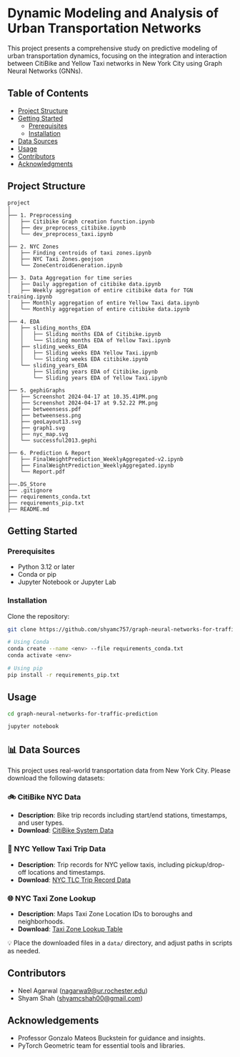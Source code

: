 
# Dynamic Modeling and Analysis of Urban Transportation Networks

This project presents a comprehensive study on predictive modeling of urban transportation dynamics, focusing on the integration and interaction between CitiBike and Yellow Taxi networks in New York City using Graph Neural Networks (GNNs).




## Table of Contents

- [Project Structure](#project-structure)
- [Getting Started](#getting-started)
    - [Prerequisites](#prerequisites)
    - [Installation](#installation)
- [Data Sources](#-data-sources)
- [Usage](#usage)
- [Contributors](#contributors)
- [Acknowledgments](#acknowledgments)
## Project Structure
```
project
│
├── 1. Preprocessing
│   ├── Citibike Graph creation function.ipynb
│   ├── dev_preprocess_citibike.ipynb
│   └── dev_preprocess_taxi.ipynb
│
├── 2. NYC Zones
│   ├── Finding centroids of taxi zones.ipynb
│   ├── NYC Taxi Zones.geojson
│   └── ZoneCentroidGeneration.ipynb
│
├── 3. Data Aggregation for time series
│   ├── Daily aggregation of citibike data.ipynb
│   ├── Weekly aggregation of entire citibike data for TGN training.ipynb
│   ├── Monthly aggregation of entire Yellow Taxi data.ipynb
│   └── Monthly aggregation of entire citibike data.ipynb
│
├── 4. EDA
│   ├── sliding_months_EDA
│   │   ├── Sliding months EDA of Citibike.ipynb
│   │   └── Sliding months EDA of Yellow Taxi.ipynb
│   ├── sliding_weeks_EDA
│   │   ├── Sliding weeks EDA Yellow Taxi.ipynb
│   │   └── Sliding weeks EDA citibike.ipynb
│   └── sliding_years_EDA
│       ├── Sliding years EDA of Citibike.ipynb
│       └── Sliding years EDA of Yellow Taxi.ipynb
│
├── 5. gephiGraphs
│   ├── Screenshot 2024-04-17 at 10.35.41PM.png
│   ├── Screenshot 2024-04-17 at 9.52.22 PM.png
│   ├── betweensess.pdf
│   ├── betweensess.png
│   ├── geoLayout13.svg
│   ├── graph1.svg
│   ├── nyc_map.svg
│   └── successful2013.gephi
│
├── 6. Prediction & Report
│   ├── FinalWeightPrediction_WeeklyAggregated-v2.ipynb
│   ├── FinalWeightPrediction_WeeklyAggregated.ipynb
│   └── Report.pdf
│
├──.DS_Store
├── .gitignore
├── requirements_conda.txt
├── requirements_pip.txt
├── README.md
```
## Getting Started

### Prerequisites

- Python 3.12 or later
- Conda or pip
- Jupyter Notebook or Jupyter Lab

### Installation

Clone the repository:
```bash 
git clone https://github.com/shyamc757/graph-neural-networks-for-traffic-prediction.git
```



```bash
# Using Conda
conda create --name <env> --file requirements_conda.txt
conda activate <env>
```

```bash
# Using pip
pip install -r requirements_pip.txt
```

## Usage

```bash
cd graph-neural-networks-for-traffic-prediction
```

```bash
jupyter notebook
```


## 📊 Data Sources

This project uses real-world transportation data from New York City. Please download the following datasets:

### 🚲 CitiBike NYC Data
- **Description**: Bike trip records including start/end stations, timestamps, and user types.
- **Download**: [CitiBike System Data](https://ride.citibikenyc.com/system-data)

### 🚕 NYC Yellow Taxi Trip Data
- **Description**: Trip records for NYC yellow taxis, including pickup/drop-off locations and timestamps.
- **Download**: [NYC TLC Trip Record Data](https://www.nyc.gov/site/tlc/about/tlc-trip-record-data.page)

### 🌐 NYC Taxi Zone Lookup
- **Description**: Maps Taxi Zone Location IDs to boroughs and neighborhoods.
- **Download**: [Taxi Zone Lookup Table](https://www.nyc.gov/site/tlc/about/tlc-trip-record-data.page)

💡 Place the downloaded files in a `data/` directory, and adjust paths in scripts as needed.



## Contributors
- Neel Agarwal (nagarwa9@ur.rochester.edu)
- Shyam Shah (shyamcshah00@gmail.com)
## Acknowledgements
- Professor Gonzalo Mateos Buckstein for guidance and insights.
- PyTorch Geometric team for essential tools and libraries.
